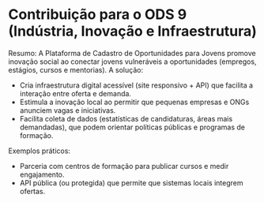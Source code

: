 # Contribuição para o ODS 9 (Indústria, Inovação e Infraestrutura)

Resumo:
A Plataforma de Cadastro de Oportunidades para Jovens promove inovação social ao conectar jovens vulneráveis a oportunidades (empregos, estágios, cursos e mentorias). A solução:
- Cria infraestrutura digital acessível (site responsivo + API) que facilita a interação entre oferta e demanda.
- Estimula a inovação local ao permitir que pequenas empresas e ONGs anunciem vagas e iniciativas.
- Facilita coleta de dados (estatísticas de candidaturas, áreas mais demandadas), que podem orientar políticas públicas e programas de formação.

Exemplos práticos:
- Parceria com centros de formação para publicar cursos e medir engajamento.
- API pública (ou protegida) que permite que sistemas locais integrem ofertas.
